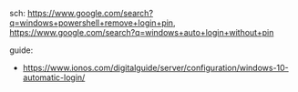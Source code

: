 sch: https://www.google.com/search?q=windows+powershell+remove+login+pin, https://www.google.com/search?q=windows+auto+login+without+pin

guide:
- https://www.ionos.com/digitalguide/server/configuration/windows-10-automatic-login/
